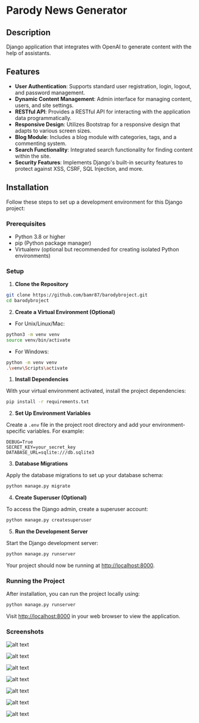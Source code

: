 # Parody News Generator

## Description

Django application that integrates with OpenAI to generate content with the help of assistants.

## Features

- **User Authentication**: Supports standard user registration, login, logout, and password management.
- **Dynamic Content Management**: Admin interface for managing content, users, and site settings.
- **RESTful API**: Provides a RESTful API for interacting with the application data programmatically.
- **Responsive Design**: Utilizes Bootstrap for a responsive design that adapts to various screen sizes.
- **Blog Module**: Includes a blog module with categories, tags, and a commenting system.
- **Search Functionality**: Integrated search functionality for finding content within the site.
- **Security Features**: Implements Django's built-in security features to protect against XSS, CSRF, SQL Injection, and more.

## Installation

Follow these steps to set up a development environment for this Django project:

### Prerequisites

- Python 3.8 or higher
- pip (Python package manager)
- Virtualenv (optional but recommended for creating isolated Python environments)

### Setup

1. **Clone the Repository**

```bash
git clone https://github.com/bamr87/barodybroject.git
cd barodybroject
```

2. **Create a Virtual Environment (Optional)**

- For Unix/Linux/Mac:

```bash
python3 -m venv venv
source venv/bin/activate
```

- For Windows:

```bash
python -m venv venv
.\venv\Scripts\activate
```

1. **Install Dependencies**

With your virtual environment activated, install the project dependencies:

```bash
pip install -r requirements.txt
```

2. **Set Up Environment Variables**

Create a `.env` file in the project root directory and add your environment-specific variables. For example:

```plaintext
DEBUG=True
SECRET_KEY=your_secret_key
DATABASE_URL=sqlite:///db.sqlite3
```

3. **Database Migrations**

Apply the database migrations to set up your database schema:

```bash
python manage.py migrate
```

4. **Create Superuser (Optional)**

To access the Django admin, create a superuser account:

```bash
python manage.py createsuperuser
```

5. **Run the Development Server**

Start the Django development server:

```bash
python manage.py runserver
```

Your project should now be running at [http://localhost:8000](http://localhost:8000).

### Running the Project

After installation, you can run the project locally using:

```bash
python manage.py runserver
```

Visit [http://localhost:8000](http://localhost:8000) in your web browser to view the application.

### Screenshots

![alt text](/assets/images/home.png)

![alt text](assets/images/assistants.png)

![alt text](assets/images/content.png)

![alt text](assets/images/home-page.png)

![alt text](assets/images/messages.png)

![alt text](assets/images/roles.png)

![alt text](assets/images/threads.png)